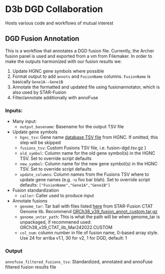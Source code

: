 # D3b DGD Collaboration

Hosts various code and workflows of mutual interest

## DGD Fusion Annotation
This is a workflow that annotates a DGD fusion file.
Currently, the Archer fusion panel is used and exported from a vm from Filemaker.
In order to make the outputs harmonized with our fusion results we:
1. Update HGNC gene symbols where possible
1. Format output to add `annots` and `FusionName` columns. `FusionName` is basically `Gene1A--Gene1B`
1. Annotate the formatted and updated file using fusionannotator, which is also used by STAR-Fusion
1. Filter/annotate additionally with annoFuse

### Inputs:
 - Many input:
   - `output_basename`: Basename for the output TSV file
 - Update gene symbols
   - `hgnc_tsv`: Gene name [database TSV file](https://ftp.ebi.ac.uk/pub/databases/genenames/hgnc/tsv/hgnc_complete_set.txt) from HGNC.
  If omitted, this step will be skipped
   - `fusions_tsv`: Custom Fusions TSV file, i.e. fusion-dgd.tsv.gz }
   - `old_symbol`: Column name for the old gene symbol(s) in the HGNC TSV. Set to override script defaults
   - `new_symbol`: Column name for the new gene symbol(s) in the HGNC TSV. Set to override script defaults
   - `update_columns`: Column names from the Fusions TSV where to update gene names (e.g. -u foo bar blah). Set to override script defaults: `["FusionName","Gene1A","Gene1B"]`
 - Fusion standardization
   - `caller`: Caller used to produce input
 - Annotate fusions
   - `genome_tar`: Tar ball with files listed [here](https://github.com/FusionAnnotator/FusionAnnotator/blob/9cd889a87c838243555f14beabfc677f539084a3/FusionAnnotator#L85-L95) from STAR-Fusion CTAT Genome lib. Recommend [GRCh38_v39_fusion_annot_custom.tar.gz](https://cavatica.sbgenomics.com/u/kfdrc-harmonization/kf-references/files/63cff818facdd82011c8d6fe/)
   - `genome_untar_path`: This is what the path will be when genome_tar is unpackaged, if recommened used: GRCh38_v39_CTAT_lib_Mar242022.CUSTOM
   - `col_num`: column number in file of fusion name, 0-based array style. Use 24 for arriba v1.1, 30 for v2, 1 for DGD, default: 1

### Output
`annofuse_filtered_fusions_tsv`: Standardized, annotated and annoFuse filtered fusion results file